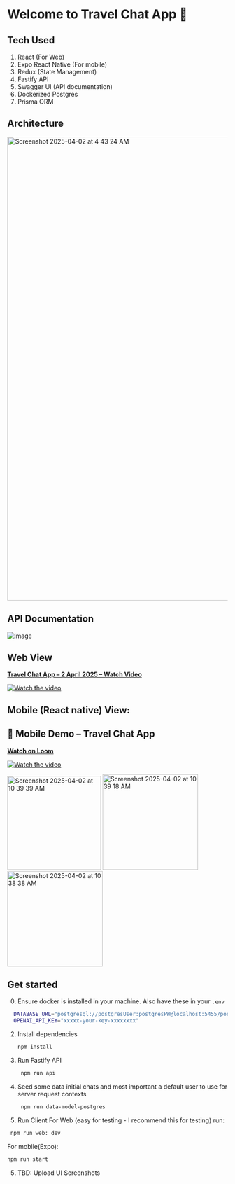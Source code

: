 # Welcome to Travel Chat App 👋

## Tech Used
1. React (For Web)
2. Expo React Native (For mobile)
3. Redux (State Management)
4. Fastify API
5. Swagger UI (API documentation)
6. Dockerized Postgres
7. Prisma ORM

## Architecture

<img width="1060" alt="Screenshot 2025-04-02 at 4 43 24 AM" src="https://github.com/user-attachments/assets/fd3d8b93-9f1f-4332-beb0-ce609ae96731" />


## API Documentation

![image](https://github.com/user-attachments/assets/5d027dce-fc72-4a39-a9f7-cf4f74d8cd2e)

## Web View
[**Travel Chat App – 2 April 2025 – Watch Video**](https://www.loom.com/share/983f93e322994f019342f574c0668a40)

[![Watch the video](https://cdn.loom.com/sessions/thumbnails/983f93e322994f019342f574c0668a40-e71ecc4a04814c70-full-play.gif)](https://www.loom.com/share/983f93e322994f019342f574c0668a40)

## Mobile (React native) View:
## 📱 Mobile Demo – Travel Chat App

[**Watch on Loom**](https://www.loom.com/share/e736d2e43e7244d3afc575fbdd7af74f?sid=b99f6c65-c125-4f0a-b802-c7d81a2c1bda)

[![Watch the video](https://cdn.loom.com/sessions/thumbnails/e736d2e43e7244d3afc575fbdd7af74f-with-play.gif)](https://www.loom.com/share/e736d2e43e7244d3afc575fbdd7af74f?sid=b99f6c65-c125-4f0a-b802-c7d81a2c1bda)

<img width="214" alt="Screenshot 2025-04-02 at 10 39 39 AM" src="https://github.com/user-attachments/assets/9003c8ce-0cad-4761-871e-25b37115d86e" />
<img width="218" alt="Screenshot 2025-04-02 at 10 39 18 AM" src="https://github.com/user-attachments/assets/e41648cc-16fa-421b-81a5-5e9d57e686e2" />
<img width="218" alt="Screenshot 2025-04-02 at 10 38 38 AM" src="https://github.com/user-attachments/assets/b212238a-654e-4ac7-8e12-0c86dce76286" />


 
## Get started
0. Ensure docker is installed in your machine. Also have these in your `.env`
  ```bash
    DATABASE_URL="postgresql://postgresUser:postgresPW@localhost:5455/postgres?schema=public"
    OPENAI_API_KEY="xxxxx-your-key-xxxxxxxx"
  ```

2. Install dependencies

    ```bash
    npm install
    ```

3. Run Fastify API

    ```bash
     npm run api
    ```
4.  Seed some data initial chats and most important a default user to use for server request contexts

    ```bash
     npm run data-model-postgres
    ```

3. Run Client
   For Web (easy for testing - I recommend this for testing)  run:

```bash
 npm run web: dev
```
  For mobile(Expo): 
  ```bash
 npm run start
```

5. TBD: Upload UI Screenshots

